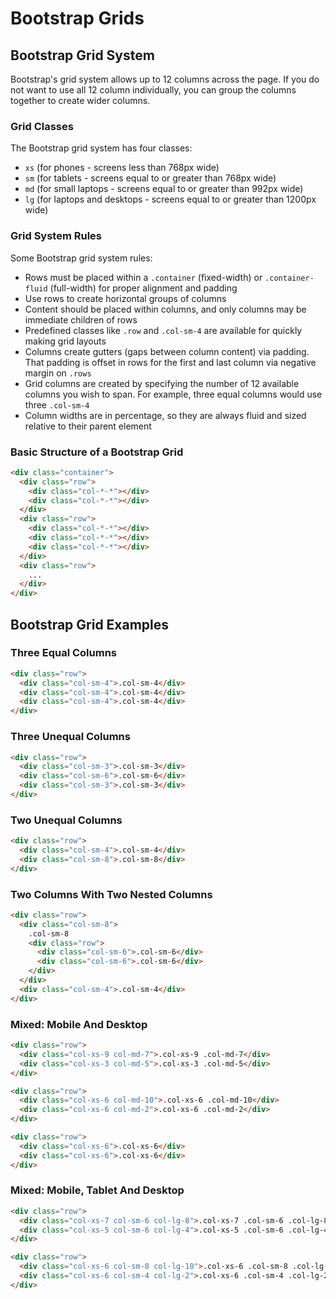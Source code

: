 # Bootstrap Grids

## Bootstrap Grid System

Bootstrap's grid system allows up to 12 columns across the page. If you do not want to use all 12 column individually, you can group the columns together to create wider columns.

### Grid Classes

The Bootstrap grid system has four classes:

* `xs` (for phones - screens less than 768px wide)
* `sm` (for tablets - screens equal to or greater than 768px wide)
* `md` (for small laptops - screens equal to or greater than 992px wide)
* `lg` (for laptops and desktops - screens equal to or greater than 1200px wide)

### Grid System Rules

Some Bootstrap grid system rules:

* Rows must be placed within a `.container` (fixed-width) or `.container-fluid` (full-width) for proper alignment and padding
* Use rows to create horizontal groups of columns
* Content should be placed within columns, and only columns may be immediate children of rows
* Predefined classes like `.row` and `.col-sm-4` are available for quickly making grid layouts
* Columns create gutters (gaps between column content) via padding. That padding is offset in rows for the first and last column via negative margin on `.rows`
* Grid columns are created by specifying the number of 12 available columns you wish to span. For example, three equal columns would use three `.col-sm-4`
* Column widths are in percentage, so they are always fluid and sized relative to their parent element

### Basic Structure of a Bootstrap Grid

```html
<div class="container">
  <div class="row">
    <div class="col-*-*"></div>
    <div class="col-*-*"></div>
  </div>
  <div class="row">
    <div class="col-*-*"></div>
    <div class="col-*-*"></div>
    <div class="col-*-*"></div>
  </div>
  <div class="row">
    ...
  </div>
</div>
```

## Bootstrap Grid Examples

### Three Equal Columns

```html
<div class="row">
  <div class="col-sm-4">.col-sm-4</div>
  <div class="col-sm-4">.col-sm-4</div>
  <div class="col-sm-4">.col-sm-4</div>
</div>
```

### Three Unequal Columns

```html
<div class="row">
  <div class="col-sm-3">.col-sm-3</div>
  <div class="col-sm-6">.col-sm-6</div>
  <div class="col-sm-3">.col-sm-3</div>
</div>
```

### Two Unequal Columns

```html
<div class="row">
  <div class="col-sm-4">.col-sm-4</div>
  <div class="col-sm-8">.col-sm-8</div>
</div>
```

### Two Columns With Two Nested Columns

```html
<div class="row">
  <div class="col-sm-8">
    .col-sm-8
    <div class="row">
      <div class="col-sm-6">.col-sm-6</div>
      <div class="col-sm-6">.col-sm-6</div>
    </div>
  </div>
  <div class="col-sm-4">.col-sm-4</div>
</div>
```

### Mixed: Mobile And Desktop

```html
<div class="row">
  <div class="col-xs-9 col-md-7">.col-xs-9 .col-md-7</div>
  <div class="col-xs-3 col-md-5">.col-xs-3 .col-md-5</div>
</div>

<div class="row">
  <div class="col-xs-6 col-md-10">.col-xs-6 .col-md-10</div>
  <div class="col-xs-6 col-md-2">.col-xs-6 .col-md-2</div>
</div>

<div class="row">
  <div class="col-xs-6">.col-xs-6</div>
  <div class="col-xs-6">.col-xs-6</div>
</div>
```

### Mixed: Mobile, Tablet And Desktop

```html
<div class="row">
  <div class="col-xs-7 col-sm-6 col-lg-8">.col-xs-7 .col-sm-6 .col-lg-8</div>
  <div class="col-xs-5 col-sm-6 col-lg-4">.col-xs-5 .col-sm-6 .col-lg-4</div>
</div>

<div class="row">
  <div class="col-xs-6 col-sm-8 col-lg-10">.col-xs-6 .col-sm-8 .col-lg-10</div>
  <div class="col-xs-6 col-sm-4 col-lg-2">.col-xs-6 .col-sm-4 .col-lg-2</div>
</div>
```
